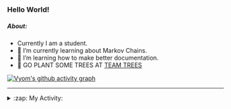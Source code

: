 ### Hello World!

##### About:
- Currently I am a student.
- 🌱 I’m currently learning about Markov Chains.
- 🌱 I’m learning how to make better documentation.
- 🌱 GO PLANT SOME TREES AT [TEAM TREES](https://teamtrees.org/)

[![Vyom's github activity graph](https://activity-graph.herokuapp.com/graph?username=Vyvy-vi)](https://github.com/ashutosh00710/github-readme-activity-graph)

---
<details>
  <summary>:zap: My Activity:</summary>
  
<!--START_SECTION:waka-->
![Code Time](http://img.shields.io/badge/Code%20Time-834%20hrs%2025%20mins-blue)

**I'm a Night 🦉** 

```text
🌞 Morning    67 commits     ██░░░░░░░░░░░░░░░░░░░░░░░   8.02% 
🌆 Daytime    207 commits    ██████░░░░░░░░░░░░░░░░░░░   24.79% 
🌃 Evening    295 commits    ████████░░░░░░░░░░░░░░░░░   35.33% 
🌙 Night      266 commits    ████████░░░░░░░░░░░░░░░░░   31.86%

```
📅 **I'm Most Productive on Sunday** 

```text
Monday       76 commits     ██░░░░░░░░░░░░░░░░░░░░░░░   9.1% 
Tuesday      135 commits    ████░░░░░░░░░░░░░░░░░░░░░   16.17% 
Wednesday    122 commits    ███░░░░░░░░░░░░░░░░░░░░░░   14.61% 
Thursday     106 commits    ███░░░░░░░░░░░░░░░░░░░░░░   12.69% 
Friday       112 commits    ███░░░░░░░░░░░░░░░░░░░░░░   13.41% 
Saturday     97 commits     ███░░░░░░░░░░░░░░░░░░░░░░   11.62% 
Sunday       187 commits    █████░░░░░░░░░░░░░░░░░░░░   22.4%

```


📊 **This Week I Spent My Time On** 

```text
🔥 Editors: 
VS Code                  3 hrs 22 mins       █████████████████████████   100.0%

🐱‍💻 Projects: 
palantir                 3 hrs 3 mins        ██████████████████████░░░   90.5% 
discord-bot-army-basic-bo14 mins             █░░░░░░░░░░░░░░░░░░░░░░░░   7.12% 
62864373                 4 mins              ░░░░░░░░░░░░░░░░░░░░░░░░░   2.38%

```


 Last Updated on 14/07/2022 08:04:34 UTC
<!--END_SECTION:waka-->
</details>
